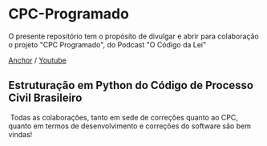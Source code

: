 # CPC-Programado

O presente repositório tem o propósito de divulgar e abrir para colaboração o projeto "CPC Programado", do Podcast "O Código da Lei" 

[Anchor](https://anchor.fm/ocdl) / [Youtube](https://www.youtube.com/channel/UC_pmnSdQuVqlAy0nG0ZjEkg)

## Estruturação em Python do Código de Processo Civil Brasileiro

​	Todas as colaborações, tanto em sede de correções quanto ao CPC, quanto em termos de desenvolvimento e correções do software são bem vindas!

